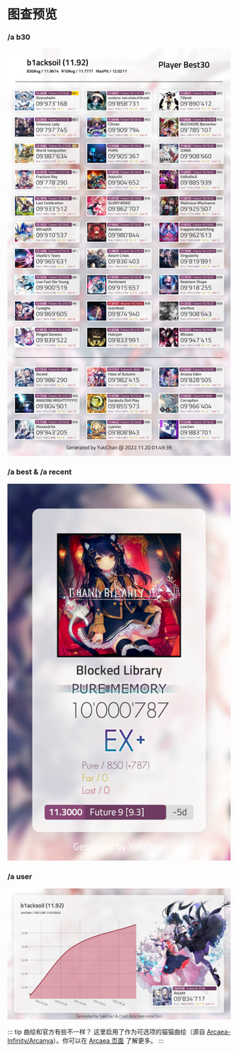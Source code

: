 # 图查预览

### /a b30
![/a b30](../images/b30.jpg)

### /a best & /a recent
![/a best](../images/single.jpg)

### /a user
![/a user](../images/user.jpg)

::: tip 曲绘和官方有些不一样？
这里启用了作为可选项的猫猫曲绘（源自 [Arcaea-Infinity/Arcanya](https://github.com/Arcaea-Infinity/Arcanya)）。你可以在 [Arcaea 页面](./arcaea.md) 了解更多。
:::
